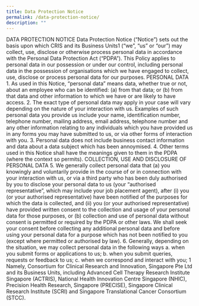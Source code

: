 ```yaml
---
title: Data Protection Notice
permalink: /data-protection-notice/
description: ""
---
```

DATA PROTECTION NOTICE Data Protection Notice (“Notice”) sets out the basis upon which CRIS and its Business Units1 (“we”, “us” or “our”) may collect, use, disclose or otherwise process personal data in accordance with the Personal Data Protection Act (“PDPA”). This Policy applies to personal data in our possession or under our control, including personal data in the possession of organisations which we have engaged to collect, use, disclose or process personal data for our purposes. PERSONAL DATA 1. As used in this Notice, “personal data” means data, whether true or not, about an employee who can be identified: (a) from that data; or (b) from that data and other information to which we have or are likely to have access. 2. The exact type of personal data may apply in your case will vary depending on the nature of your interaction with us. Examples of such personal data you provide us include your name, identification number, telephone number, mailing address, email address, telephone number and any other information relating to any individuals which you have provided us in any forms you may have submitted to us, or via other forms of interaction with you. 3. Personal data does not include business contact information and data about a data subject which has been annoymised. 4. Other terms used in this Notice shall have the meanings given to them in the PDPA (where the context so permits). COLLECTION, USE AND DISCLOSURE OF PERSONAL DATA 5. We generally collect personal data that (a) you knowingly and voluntarily provide in the course of or in connection with your interaction with us, or via a third party who has been duly authorised by you to disclose your personal data to us (your “authorised representative”, which may include your job placement agent), after (i) you (or your authorised representative) have been notified of the purposes for which the data is collected, and (ii) you (or your authorised representative) have provided written consent to the collection and usage of your personal data for those purposes, or (b) collection and use of personal data without consent is permitted or required by the PDPA or other laws. We shall seek your consent before collecting any additional personal data and before using your personal data for a purpose which has not been notified to you (except where permitted or authorised by law). 6. Generally, depending on the situation, we may collect personal data in the following ways a. when you submit forms or applications to us; b. when you submit queries, requests or feedback to us; c. when we correspond and interact with you; 1 Namely, Consortium for Clinical Research and Innovation, Singapore Pte Ltd and its Business Units, including Advanced Cell Therapy Research Institute Singapore (ACTRIS), National Health Innovation Centre Singapore (NHIC), Precision Health Research, Singapore (PRECISE), Singapore Clinical Research Institute (SCRI) and Singapore Translational Cancer Consortium (STCC).